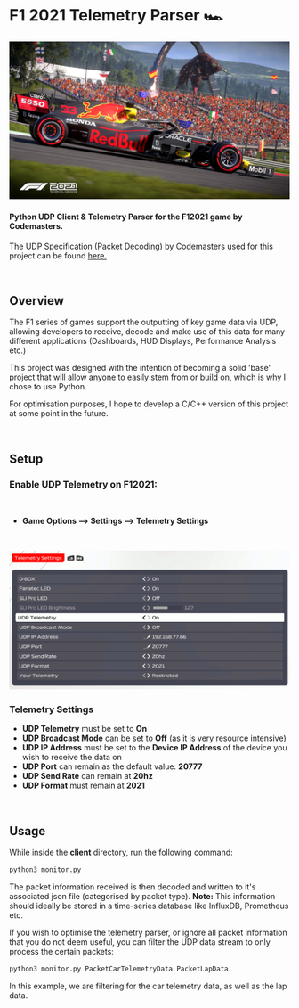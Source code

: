 # F1 2021 Telemetry Parser 🏎 

![F1 2021 Redbull](img/rb.jpeg)

#### Python UDP Client & Telemetry Parser for the F12021 game by Codemasters.

The UDP Specification (Packet Decoding) by Codemasters used for this project can be found [here.](https://forums.codemasters.com/topic/80231-f1-2021-udp-specification/?do=findComment&comment=624274)

&nbsp;

## Overview

The F1 series of games support the outputting of key game data via UDP, allowing developers to receive, decode and make use of this data for many different applications (Dashboards, HUD Displays, Performance Analysis etc.)

This project was designed with the intention of becoming a solid 'base' project that will allow anyone to easily stem from or build on, which is why I chose to use Python. 

For optimisation purposes, I hope to develop a C/C++ version of this project at some point in the future.

&nbsp;


## Setup

### Enable UDP Telemetry on F12021:

&nbsp;

- **Game Options --> Settings --> Telemetry Settings**

&nbsp;

![Telemetry Settings](img/telemetry-settings.png)

### Telemetry Settings

- **UDP Telemetry** must be set to **On**
- **UDP Broadcast Mode** can be set to **Off** (as it is very resource intensive)
- **UDP IP Address** must be set to the **Device IP Address** of the device you wish to receive the data on
- **UDP Port** can remain as the default value: **20777**
- **UDP Send Rate** can remain at **20hz**
- **UDP Format** must remain at **2021**

&nbsp;

## Usage

While inside the **client** directory, run the following command:

```python
python3 monitor.py
```

The packet information received is then decoded and written to it's associated json file (categorised by packet type). **Note:** This information should ideally be stored in a time-series database like InfluxDB, Prometheus etc.

If you wish to optimise the telemetry parser, or ignore all packet information that you do not deem useful, you can filter the UDP data stream to only process the certain packets:

```python
python3 monitor.py PacketCarTelemetryData PacketLapData
```

In this example, we are filtering for the car telemetry data, as well as the lap data.












